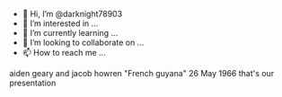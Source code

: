 - 👋 Hi, I’m @darknight78903
- 👀 I’m interested in ...
- 🌱 I’m currently learning ...
- 💞️ I’m looking to collaborate on ...
- 📫 How to reach me ...

<!---
darknight78903/darknight78903 is a ✨ special ✨ repository because its `README.md` (this file) appears on your GitHub profile.
You can click the Preview link to take a look at your changes.
--->
 aiden geary and jacob howren 
"French guyana"
26 May 1966
that's our presentation
